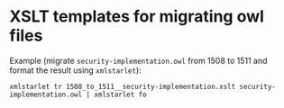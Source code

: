 XSLT templates for migrating owl files
======================================

Example (migrate `security-implementation.owl` from 1508 to 1511 and format the result using `xmlstarlet`):

`xmlstarlet tr 1508_to_1511__security-implementation.xslt security-implementation.owl | xmlstarlet fo`

